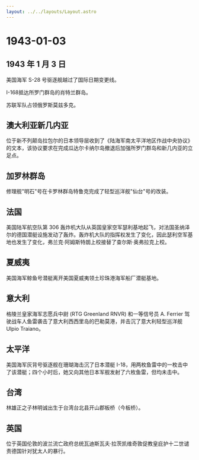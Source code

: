 ```yaml
---
layout: ../../layouts/Layout.astro
---
```


# 1943-01-03

## 1943 年 1 月 3 日

美国海军 S-28 号驱逐舰越过了国际日期变更线。

I-168抵达所罗门群岛的肖特兰群岛。

苏联军队占领俄罗斯莫兹多克。

## 澳大利亚新几内亚

位于新不列颠岛拉包尔的日本领导层收到了《陆海军南太平洋地区作战中央协议》的文本，该协议要求在完成瓜达尔卡纳尔岛撤退后加强所罗门群岛和新几内亚的立足点。

## 加罗林群岛

修理舰"明石"号在卡罗林群岛特鲁克完成了轻型巡洋舰"仙台"号的改装。

## 法国

美国陆军航空队第 306
轰炸机大队从英国皇家空军瑟利基地起飞，对法国圣纳泽尔的德国潜艇设施发动了轰炸。轰炸机大队的指挥权发生了变化，因此瑟利空军基地也发生了变化，弗兰克·阿姆斯特朗上校接替了查尔斯·奥弗拉克上校。

## 夏威夷

美国海军鲸鱼号潜艇离开美国夏威夷领土珍珠港海军船厂潜艇基地。

## 意大利

格陵兰皇家海军志愿兵中尉 (RTG Greenland RNVR) 和一等信号员 A. Ferrier
驾驶战车人鱼雷袭击了意大利西西里岛的巴勒莫港，并击沉了意大利轻型巡洋舰
Ulpio Traiano。

## 太平洋

美国海军灰背号驱逐舰在珊瑚海击沉了日本潜艇
I-18，用两枚鱼雷中的一枚击中了该潜艇；四个小时后，她又向其他日本军舰发射了六枚鱼雷，但均未击中。

## 台湾

林雄正之子林明诚出生于台湾台北县开山郡板桥（今板桥）。

## 英国

位于英国伦敦的波兰流亡政府总统瓦迪斯瓦夫·拉茨凯维奇敦促教皇庇护十二世谴责德国针对犹太人的暴行。